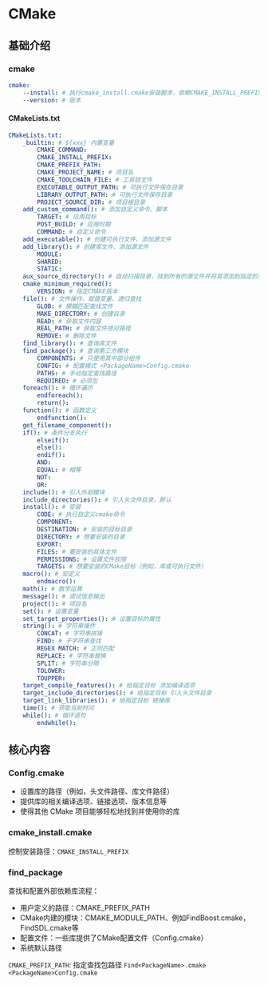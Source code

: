 # CMake

## 基础介绍

### cmake
```yaml
cmake:
    --install: # 执行cmake_install.cmake安装脚本，依赖CMAKE_INSTALL_PREFIX作为安装根目录
    --version: # 版本
```

#### CMakeLists.txt
```yaml
CMakeLists.txt:
    _builtin: # ${xxx} 内置变量
        CMAKE_COMMAND:
        CMAKE_INSTALL_PREFIX:
        CMAKE_PREFIX_PATH:
        CMAKE_PROJECT_NAME: # 项目名
        CMAKE_TOOLCHAIN_FILE: # 工具链文件
        EXECUTABLE_OUTPUT_PATH: # 可执行文件保存目录
        LIBRARY_OUTPUT_PATH: # 可执行文件保存目录
        PROJECT_SOURCE_DIR: # 项目根目录
    add_custom_command(): # 添加自定义命令、脚本
        TARGET: # 应用目标
        POST_BUILD: # 应用时期
        COMMAND: # 自定义命令
    add_executable(): # 创建可执行文件、添加源文件
    add_library(): # 创建库文件、添加源文件
        MODULE:
        SHARED:
        STATIC:
    aux_source_directory(): # 自动扫描目录，找到所有的源文件并将其添加到指定的变量中，不会递归
    cmake_minimum_required():
        VERSION: # 指定CMAKE版本
    file(): # 文件操作、赋值变量、递归查找
        GLOB: # 模糊匹配查找文件
        MAKE_DIRECTORY: # 创建目录
        READ: # 获取文件内容
        REAL_PATH: # 获取文件绝对路径
        REMOVE: # 删除文件
    find_library(): # 查询库文件
    find_package(): # 查询第三方模块
        COMPONENTS: # 只使用其中部分组件
        CONFIG: # 配置模式 <PackageName>Config.cmake
        PATHS: # 手动指定查找路径
        REQUIRED: # 必须包
    foreach(): # 循环遍历
        endforeach():
        return():
    function(): # 函数定义
        endfunction():
    get_filename_component():
    if(): # 条件分支执行
        elseif():
        else():
        endif():
        AND:
        EQUAL: # 相等
        NOT:
        OR:
    include(): # 引入外部模块
    include_directories(): # 引入头文件目录，默认
    install(): # 安装
        CODE: # 执行自定义cmake命令
        COMPONENT:
        DESTINATION: # 安装的目标目录
        DIRECTORY: # 想要安装的目录
        EXPORT:
        FILES: # 要安装的具体文件
        PERMISSIONS: # 设置文件权限
        TARGETS: # 想要安装的CMake目标（例如，库或可执行文件）
    macro(): # 宏定义
        endmacro():
    math(): # 数学运算
    message(): # 调试信息输出
    project(): # 项目名
    set(): # 设置变量
    set_target_properties(): # 设置目标的属性
    string(): # 字符串操作
        CONCAT: # 字符串拼接
        FIND: # 子字符串查找
        REGEX MATCH: # 正则匹配
        REPLACE: # 字符串替换
        SPLIT: # 字符串分隔
        TOLOWER:
        TOUPPER:
    target_compile_features(): # 给指定目标 添加编译选项
    target_include_directories(): # 给指定目标 引入头文件目录
    target_link_libraries(): # 给指定目标 链接库
    time(): # 获取当前时间
    while(): # 循环语句
        endwhile():
```


## 核心内容

### Config.cmake

- 设置库的路径（例如，头文件路径、库文件路径）
- 提供库的相关编译选项、链接选项、版本信息等
- 使得其他 CMake 项目能够轻松地找到并使用你的库


### cmake_install.cmake

控制安装路径：`CMAKE_INSTALL_PREFIX`


### find_package

查找和配置外部依赖库流程：
- 用户定义的路径：CMAKE_PREFIX_PATH
- CMake内建的模块：CMAKE_MODULE_PATH、例如FindBoost.cmake，FindSDL.cmake等
- 配置文件：一些库提供了CMake配置文件（<LibraryName>Config.cmake）
- 系统默认路径

`CMAKE_PREFIX_PATH`: 指定查找包路径
`Find<PackageName>.cmake`
`<PackageName>Config.cmake`


